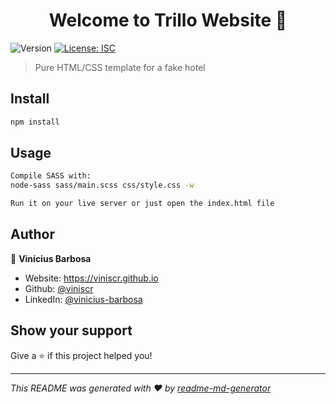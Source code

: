 <h1 align="center">Welcome to Trillo Website 👋</h1>
<p>
  <img alt="Version" src="https://img.shields.io/badge/version-1.0.0-blue.svg?cacheSeconds=2592000" />
  <a href="#" target="_blank">
    <img alt="License: ISC" src="https://img.shields.io/badge/License-ISC-yellow.svg" />
  </a>
</p>

> Pure HTML/CSS template for a fake hotel

## Install

```sh
npm install
```

## Usage

```sh
Compile SASS with:
node-sass sass/main.scss css/style.css -w

Run it on your live server or just open the index.html file
```

## Author

👤 **Vinícius Barbosa**

* Website: https://viniscr.github.io
* Github: [@viniscr](https://github.com/viniscr)
* LinkedIn: [@vinicius-barbosa](https://linkedin.com/in/vinicius-barbosa)

## Show your support

Give a ⭐️ if this project helped you!

***
_This README was generated with ❤️ by [readme-md-generator](https://github.com/kefranabg/readme-md-generator)_
